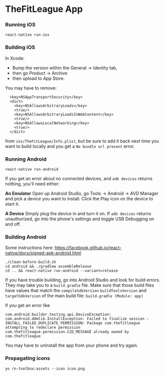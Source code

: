 # TheFitLeague App


### Running iOS

    react-native run-ios

### Building iOS

In Xcode: 

 - Bump the version within the General -> Identity tab, 
 - then go Product -> Archive
 - then upload to App Store.

You may have to remove:

      <key>NSAppTransportSecurity</key>
      <dict>
        <key>NSAllowsArbitraryLoads</key>
        <true/>
        <key>NSAllowsArbitraryLoadsInWebContent</key>
        <true/>
        <key>NSAllowsLocalNetworking</key>
        <true/>
      </dict>

from `ios/TheFitLeague/Info.plist`, but be sure to add it back next time you want to build locally and you get a `No bundle url present` error.

### Running Android

    react-native run-android

If you get an error about no connected devices, and `adb devices` returns nothing, you'll need either:

**An Emulator** Open up Android Studio, go Tools -> Android -> AVD Manager and pick a device you want to install. Click the Play icon on the device to start it.

**A Device** Simply plug the device in and turn it on. If `adb devices` returns unauthorized, go into the phone's settings and toggle USB Debugging on and off.

### Building Android

Some instructions here: https://facebook.github.io/react-native/docs/signed-apk-android.html

    ./clean-before-build.sh
    cd android && ./gradlew assembleRelease
    cd .. && react-native run-android --variant=release

If you have trouble building, go into Android Studio and look for build errors. They may take you to a `build.gradle` file. Make sure that those build files have values that match the `compileSdkVersion` `buildToolsVersion` and `targetSdkVersion` of the main build file: `build.gradle (Module: app)`

If you get an error like

    com.android.builder.testing.api.DeviceException: com.android.ddmlib.InstallException: Failed to finalize session : INSTALL_FAILED_DUPLICATE_PERMISSION: Package com.thefitleague attempting to redeclare permission com.thefitleague.permission.C2D_MESSAGE already owned by com.thefitleague

You may have to uninstall the app from your phone and try again.

### Propagating icons

    yo rn-toolbox:assets --icon icon.png

